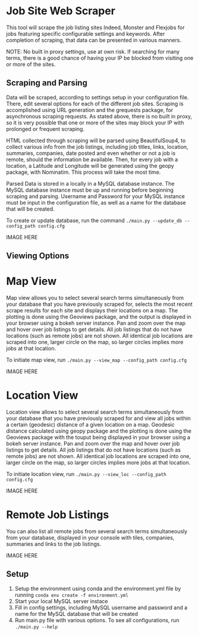 # Job Site Web Scraper
This tool will scrape the job listing sites Indeed, Monster and Flexjobs for jobs featuring specific configurable settings and keywords. After completion of scraping, that data can be presented in various manners. 

NOTE: No built in proxy settings, use at own risk. If searching for many terms, there is a good chance of having your IP be blocked from visiting one or more of the sites.

## Scraping and Parsing

Data will be scraped, according to settings setup in your configuration file. There, edit several options for each of the different job sites. Scraping is accomplished using URL generation and the grequests package, for asynchronous scraping requests. As stated above, there is no built in proxy, so it is very possible that one or more of the sites may block your IP with prolonged or frequent scraping.

HTML collected through scraping will be parsed using BeautifulSoup4, to collect various info from the job listings, including job titles, links, location, summaries, companies, date posted and even whether or not a job is remote, should the information be available. Then, for every job with a location, a Latitude and Longitude will be generated using the geopy package, with Nominatim. This process will take the most time.

Parsed Data is stored in a locally in a MySQL database instance. The MySQL database instance must be up and running before beginning scraping and parsing. Username and Password for your MySQL instance must be input in the configuration file, as well as a name for the database that will be created.

To create or update database, run the command ```./main.py --update_db --config_path config.cfg```

IMAGE HERE

## Viewing Options

# Map View

Map view allows you to select several search terms simultaneously from your database that you have previously scraped for, selects the most recent scrape results for each site and displays their locations on a map. The plotting is done using the Geoviews package, and the output is displayed in your browser using a bokeh server instance. Pan and zoom over the map and hover over job listings to get details. All job listings that do not have locations (such as remote jobs) are not shown. All identical job locations are scraped into one, larger circle on the map, so larger circles implies more jobs at that location.

To initiate map view, run ```./main.py --view_map --config_path config.cfg```

IMAGE HERE

# Location View

Location view allows to select several search terms simultaneously from your database that you have previously scraped for and view all jobs within a certain (geodesic) distance of a given location on a map. Geodesic distance calculated using geopy package and the plotting is done using the Geoviews package with the touput being displayed in your browser using a bokeh server instance. Pan and zoom over the map and hover over job listings to get details. All job listings that do not have locations (such as remote jobs) are not shown. All identical job locations are scraped into one, larger circle on the map, so larger circles implies more jobs at that location.

To initiate location view, run ```./main.py --view_loc --config_path config.cfg```

IMAGE HERE

# Remote Job Listings

You can also list all remote jobs from several search terms simultaneously from your database, displayed in your console with tiles, companies, summaries and links to the job listings.

IMAGE HERE

## Setup
1. Setup the environment using conda and the environment.yml file by running ```conda env create -f environment.yml```
2. Start your local MySQL server instace
3. Fill in config settings, including MySQL username and password and a name for the MySQL database that will be created
4. Run main.py file with various options. To see all configurations, run ```./main.py --help```

